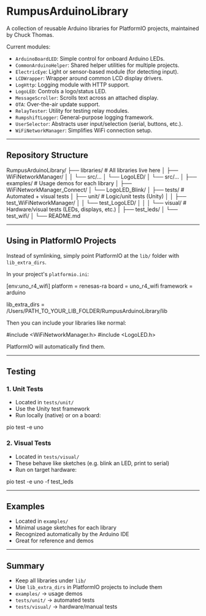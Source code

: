 # RumpusArduinoLibrary

A collection of reusable Arduino libraries for PlatformIO projects, maintained by Chuck Thomas.

Current modules:
- `ArduinoBoardLED`: Simple control for onboard Arduino LEDs.
- `CommonArduinoHelper`: Shared helper utilities for multiple projects.
- `ElectricEye`: Light or sensor-based module (for detecting input).
- `LCDWrapper`: Wrapper around common LCD display drivers.
- `LogHttp`: Logging module with HTTP support.
- `LogoLED`: Controls a logo/status LED.
- `MessageScroller`: Scrolls text across an attached display.
- `OTA`: Over-the-air update support.
- `RelayTester`: Utility for testing relay modules.
- `RumpshiftLogger`: General-purpose logging framework.
- `UserSelector`: Abstracts user input/selection (serial, buttons, etc.).
- `WiFiNetworkManager`: Simplifies WiFi connection setup.

---

## Repository Structure

RumpusArduinoLibrary/
├── libraries/                # All libraries live here
│   ├── WiFiNetworkManager/
│   │   └── src/...
│   └── LogoLED/
│       └── src/...
│
├── examples/           # Usage demos for each library
│   ├── WiFiNetworkManager_Connect/
│   └── LogoLED_Blink/
│
├── tests/              # Automated + visual tests
│   ├── unit/           # Logic/unit tests (Unity)
│   │   ├── test_WiFiNetworkManager/
│   │   └── test_LogoLED/
│   │
│   └── visual/         # Hardware/visual tests (LEDs, displays, etc.)
│       ├── test_leds/
│       └── test_wifi/
│
└── README.md

---

## Using in PlatformIO Projects

Instead of symlinking, simply point PlatformIO at the `lib/` folder with `lib_extra_dirs`.

In your project's `platformio.ini`:

[env:uno_r4_wifi]
platform = renesas-ra
board = uno_r4_wifi
framework = arduino

lib_extra_dirs = /Users/PATH_TO_YOUR_LIB_FOLDER/RumpusArduinoLibrary/lib

Then you can include your libraries like normal:

#include <WiFiNetworkManager.h>
#include <LogoLED.h>

PlatformIO will automatically find them.

---

## Testing

### 1. Unit Tests
- Located in `tests/unit/`
- Use the Unity test framework
- Run locally (native) or on a board:

pio test -e uno

### 2. Visual Tests
- Located in `tests/visual/`
- These behave like sketches (e.g. blink an LED, print to serial)
- Run on target hardware:

pio test -e uno -f test_leds

---

## Examples
- Located in `examples/`
- Minimal usage sketches for each library
- Recognized automatically by the Arduino IDE
- Great for reference and demos

---

## Summary
- Keep all libraries under `lib/`
- Use `lib_extra_dirs` in PlatformIO projects to include them
- `examples/` → usage demos
- `tests/unit/` → automated tests
- `tests/visual/` → hardware/manual tests
